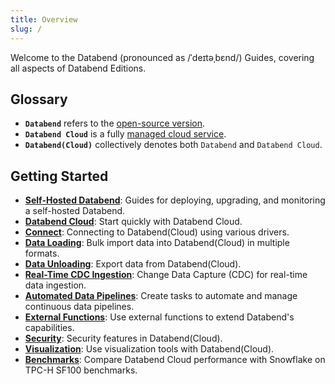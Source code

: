 ```yaml
---
title: Overview
slug: /
---
```


Welcome to the Databend (pronounced as /ˈdeɪtəˌbɛnd/) Guides, covering all aspects of Databend Editions.

## Glossary

- **`Databend`** refers to the [open-source version](https://github.com/datafuselabs/databend).
- **`Databend Cloud`** is a fully [managed cloud service](https://databend.com).
- **`Databend(Cloud)`** collectively denotes both `Databend` and `Databend Cloud`.

## Getting Started

- **[Self-Hosted Databend](../10-deploy/index.md)**: Guides for deploying, upgrading, and monitoring a self-hosted Databend.
- **[Databend Cloud](../20-cloud/index.md)**: Start quickly with Databend Cloud.
- **[Connect](../30-sql-clients/index.md)**: Connecting to Databend(Cloud) using various drivers.
- **[Data Loading](../40-load-data/index.md)**: Bulk import data into Databend(Cloud) in multiple formats.
- **[Data Unloading](../50-unload-data/index.md)**: Export data from Databend(Cloud).
- **[Real-Time CDC Ingestion](../40-load-data/05-continuous-data-pipelines/01-stream.md)**: Change Data Capture (CDC) for real-time data ingestion.
- **[Automated Data Pipelines](../40-load-data/05-continuous-data-pipelines/02-task.md)**: Create tasks to automate and manage continuous data pipelines.
- **[External Functions](../54-query/04-external-function.md)**: Use external functions to extend Databend's capabilities.
- **[Security](../56-security/index.md)**: Security features in Databend(Cloud).
- **[Visualization](../31-visualize/index.md)**: Use visualization tools with Databend(Cloud).
- **[Benchmarks](../80-benchmark/index.md)**: Compare Databend Cloud performance with Snowflake on TPC-H SF100 benchmarks.
